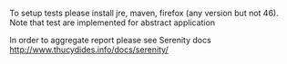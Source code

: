 To setup tests please install jre, maven, firefox (any version but not 46). Note that test are implemented for abstract application

In order to aggregate report please see Serenity docs http://www.thucydides.info/docs/serenity/

